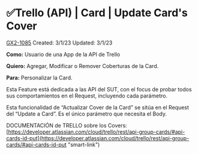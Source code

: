 # ✅Trello (API) | Card | Update Card's Cover

[GX2-1085](https://upexgalaxy9.atlassian.net/browse/GX2-1085) Created: 3/1/23 Updated: 3/1/23

**Como:** Usuario de una App de la API de Trello

**Quiero:** Agregar, Modificar o Remover Coberturas de la Card.

**Para:** Personalizar la Card.

Esta Feature está dedicada a las API del SUT, con el focus de probar todos sus comportamientos en el Request, incluyendo cada parámetro.

Esta funcionalidad de “Actualizar Cover de la Card” se sitúa en el Request del “Update a Card”. Es el único parámetro que necesita el Body.

DOCUMENTACIÓN de TRELLO sobre los Covers: [https://developer.atlassian.com/cloud/trello/rest/api-group-cards/#api-cards-id-put](https://developer.atlassian.com/cloud/trello/rest/api-group-cards/#api-cards-id-put "smart-link")